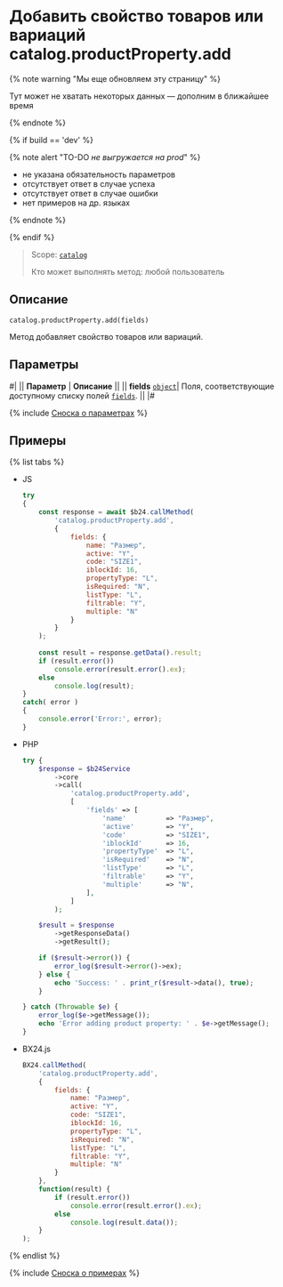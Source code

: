# Добавить свойство товаров или вариаций catalog.productProperty.add

{% note warning "Мы еще обновляем эту страницу" %}

Тут может не хватать некоторых данных — дополним в ближайшее время

{% endnote %}

{% if build == 'dev' %}

{% note alert "TO-DO _не выгружается на prod_" %}

- не указана обязательность параметров
- отсутствует ответ в случае успеха
- отсутствует ответ в случае ошибки
- нет примеров на др. языках
  
{% endnote %}

{% endif %}

> Scope: [`catalog`](../../scopes/permissions.md)
>
> Кто может выполнять метод: любой пользователь

## Описание

```http
catalog.productProperty.add(fields)
```

Метод добавляет свойство товаров или вариаций.

## Параметры

#|
|| **Параметр** | **Описание** ||
|| **fields**
[`object`](../../data-types.md)| Поля, соответствующие доступному списку полей [`fields`](catalog-product-property-get-fields.md). ||
|#

{% include [Сноска о параметрах](../../../_includes/required.md) %}

## Примеры

{% list tabs %}

- JS


    ```js
    try
    {
    	const response = await $b24.callMethod(
    		'catalog.productProperty.add',
    		{
    			fields: {
    				name: "Размер",
    				active: "Y",
    				code: "SIZE1",
    				iblockId: 16,
    				propertyType: "L",
    				isRequired: "N",
    				listType: "L",
    				filtrable: "Y",
    				multiple: "N"
    			}
    		}
    	);
    	
    	const result = response.getData().result;
    	if (result.error())
    		console.error(result.error().ex);
    	else
    		console.log(result);
    }
    catch( error )
    {
    	console.error('Error:', error);
    }
    ```

- PHP


    ```php
    try {
        $response = $b24Service
            ->core
            ->call(
                'catalog.productProperty.add',
                [
                    'fields' => [
                        'name'          => "Размер",
                        'active'        => "Y",
                        'code'          => "SIZE1",
                        'iblockId'      => 16,
                        'propertyType'  => "L",
                        'isRequired'    => "N",
                        'listType'      => "L",
                        'filtrable'     => "Y",
                        'multiple'      => "N",
                    ],
                ]
            );
    
        $result = $response
            ->getResponseData()
            ->getResult();
    
        if ($result->error()) {
            error_log($result->error()->ex);
        } else {
            echo 'Success: ' . print_r($result->data(), true);
        }
    
    } catch (Throwable $e) {
        error_log($e->getMessage());
        echo 'Error adding product property: ' . $e->getMessage();
    }
    ```

- BX24.js

    ```js
    BX24.callMethod(
        'catalog.productProperty.add',
        {
            fields: {
                name: "Размер",
                active: "Y",
                code: "SIZE1",
                iblockId: 16,
                propertyType: "L",
                isRequired: "N",
                listType: "L",
                filtrable: "Y",
                multiple: "N"
            }
        },
        function(result) {
            if (result.error())
                console.error(result.error().ex);
            else
                console.log(result.data());
        }
    );
    ```

{% endlist %}

{% include [Сноска о примерах](../../../_includes/examples.md) %}